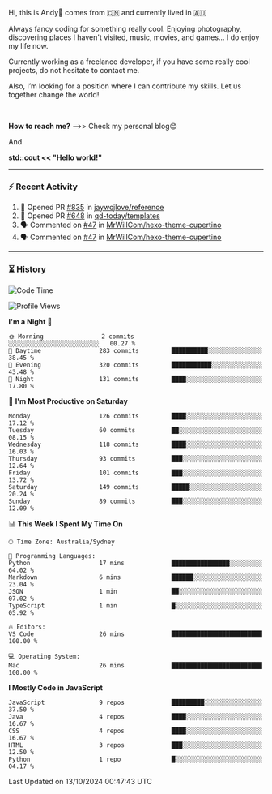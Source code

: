 Hi, this is Andy👋 comes from :cn: and currently lived in 🇦🇺

Always fancy coding for something really cool. Enjoying photography, discovering places I haven't visited, music, movies, and games... I do enjoy my life now.

Currently working as a freelance developer, if you have some really cool projects, do not hesitate to contact me.

Also, I’m looking for a position where I can contribute my skills. Let us together change the world!

<br>

<b>How to reach me?</b> -->> Check my personal blog😊

And

**std::cout << "Hello world!"**

---

### ⚡ Recent Activity
<!--START_SECTION:activity-->
1. 💪 Opened PR [#835](https://github.com/jaywcjlove/reference/pull/835) in [jaywcjlove/reference](https://github.com/jaywcjlove/reference)
2. 💪 Opened PR [#648](https://github.com/qd-today/templates/pull/648) in [qd-today/templates](https://github.com/qd-today/templates)
3. 🗣 Commented on [#47](https://github.com/MrWillCom/hexo-theme-cupertino/issues/47#issuecomment-1879639014) in [MrWillCom/hexo-theme-cupertino](https://github.com/MrWillCom/hexo-theme-cupertino)
4. 🗣 Commented on [#47](https://github.com/MrWillCom/hexo-theme-cupertino/issues/47#issuecomment-1879638108) in [MrWillCom/hexo-theme-cupertino](https://github.com/MrWillCom/hexo-theme-cupertino)
<!--END_SECTION:activity-->

---

### ⏳ History
<!--START_SECTION:waka-->
![Code Time](http://img.shields.io/badge/Code%20Time-223%20hrs%2020%20mins-blue)

![Profile Views](http://img.shields.io/badge/Profile%20Views-0-blue)

**I'm a Night 🦉** 

```text
🌞 Morning                2 commits           ░░░░░░░░░░░░░░░░░░░░░░░░░   00.27 % 
🌆 Daytime                283 commits         ██████████░░░░░░░░░░░░░░░   38.45 % 
🌃 Evening                320 commits         ███████████░░░░░░░░░░░░░░   43.48 % 
🌙 Night                  131 commits         ████░░░░░░░░░░░░░░░░░░░░░   17.80 % 
```
📅 **I'm Most Productive on Saturday** 

```text
Monday                   126 commits         ████░░░░░░░░░░░░░░░░░░░░░   17.12 % 
Tuesday                  60 commits          ██░░░░░░░░░░░░░░░░░░░░░░░   08.15 % 
Wednesday                118 commits         ████░░░░░░░░░░░░░░░░░░░░░   16.03 % 
Thursday                 93 commits          ███░░░░░░░░░░░░░░░░░░░░░░   12.64 % 
Friday                   101 commits         ███░░░░░░░░░░░░░░░░░░░░░░   13.72 % 
Saturday                 149 commits         █████░░░░░░░░░░░░░░░░░░░░   20.24 % 
Sunday                   89 commits          ███░░░░░░░░░░░░░░░░░░░░░░   12.09 % 
```


📊 **This Week I Spent My Time On** 

```text
🕑︎ Time Zone: Australia/Sydney

💬 Programming Languages: 
Python                   17 mins             ████████████████░░░░░░░░░   64.02 % 
Markdown                 6 mins              ██████░░░░░░░░░░░░░░░░░░░   23.04 % 
JSON                     1 min               ██░░░░░░░░░░░░░░░░░░░░░░░   07.02 % 
TypeScript               1 min               █░░░░░░░░░░░░░░░░░░░░░░░░   05.92 % 

🔥 Editors: 
VS Code                  26 mins             █████████████████████████   100.00 % 

💻 Operating System: 
Mac                      26 mins             █████████████████████████   100.00 % 
```

**I Mostly Code in JavaScript** 

```text
JavaScript               9 repos             █████████░░░░░░░░░░░░░░░░   37.50 % 
Java                     4 repos             ████░░░░░░░░░░░░░░░░░░░░░   16.67 % 
CSS                      4 repos             ████░░░░░░░░░░░░░░░░░░░░░   16.67 % 
HTML                     3 repos             ███░░░░░░░░░░░░░░░░░░░░░░   12.50 % 
Python                   1 repo              █░░░░░░░░░░░░░░░░░░░░░░░░   04.17 % 
```




 Last Updated on 13/10/2024 00:47:43 UTC
<!--END_SECTION:waka-->


<!---
JinchuanL/JinchuanL is a ✨ special ✨ repository because its `README.md` (this file) appears on your GitHub profile.
You can click the Preview link to take a look at your changes.
--->
